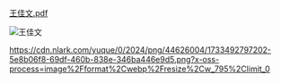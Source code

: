 [王佳文.pdf](https://github.com/user-attachments/files/17741451/default.pdf)

![王佳文](https://github.com/user-attachments/assets/43966aaa-ebeb-4af2-a4bf-225eb9dbfc39)

https://cdn.nlark.com/yuque/0/2024/png/44626004/1733492797202-5e8b06f8-69df-460b-838e-346ba446e9d5.png?x-oss-process=image%2Fformat%2Cwebp%2Fresize%2Cw_795%2Climit_0